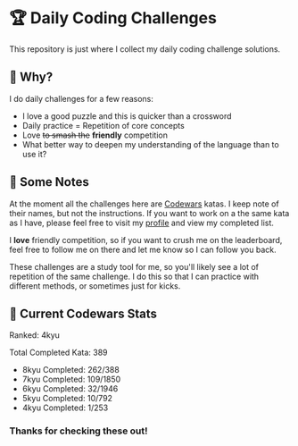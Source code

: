 # :trophy: Daily Coding Challenges

This repository is just where I collect my daily coding challenge solutions.

## :thinking: Why?

I do daily challenges for a few reasons:
* I love a good puzzle and this is quicker than a crossword
* Daily practice = Repetition of core concepts
* Love ~~to smash the~~ **friendly** competition
* What better way to deepen my understanding of the language than to use it?

## :notebook: Some Notes

At the moment all the challenges here are [Codewars](https://codewars.com) katas. I keep note of their names, but not the instructions. If you want to work on a the same kata as I have, please feel free to visit my [profile](https://www.codewars.com/users/barbaralaw/completed) and view my completed list.

I **love** friendly competition, so if you want to crush me on the leaderboard, feel free to follow me on there and let me know so I can follow you back.

These challenges are a study tool for me, so you'll likely see a lot of repetition of the same challenge. I do this so that I can practice with different methods, or sometimes just for kicks.

## :medal_sports: Current Codewars Stats

Ranked: 4kyu

Total Completed Kata: 389    
  * 8kyu Completed: 262/388  
  * 7kyu Completed: 109/1850
  * 6kyu Completed: 32/1946  
  * 5kyu Completed: 10/792   
  * 4kyu Completed: 1/253  


### Thanks for checking these out!
